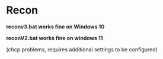 # Recon

**reconv3.bat works fine on Windows 10**


**reconV2.bat works fine on windows 11**

(chcp problems, requires additional settings to be configured)
